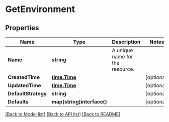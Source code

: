 # GetEnvironment

## Properties

Name | Type | Description | Notes
------------ | ------------- | ------------- | -------------
**Name** | **string** | A unique name for the resource. | 
**CreatedTime** | [**time.Time**](time.Time.md) |  | [optional] 
**UpdatedTime** | [**time.Time**](time.Time.md) |  | [optional] 
**DefaultStrategy** | **string** |  | [optional] 
**Defaults** | **map[string]interface{}** |  | [optional] 

[[Back to Model list]](../README.md#documentation-for-models) [[Back to API list]](../README.md#documentation-for-api-endpoints) [[Back to README]](../README.md)


